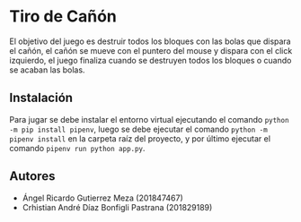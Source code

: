 # Tiro de Cañón

El objetivo del juego es destruir todos los bloques con las bolas que dispara el cañón,
el cañón se mueve con el puntero del mouse y dispara con el click izquierdo,
el juego finaliza cuando se destruyen todos los bloques o cuando se acaban las bolas.

## Instalación

Para jugar se debe instalar el entorno virtual ejecutando el comando `python -m pip install pipenv`,
luego se debe ejecutar el comando `python -m pipenv install` en la carpeta raíz del proyecto,
y por último ejecutar el comando `pipenv run python app.py`.

## Autores

- Ángel Ricardo Gutierrez Meza (201847467)
- Crhistian André Díaz Bonfigli Pastrana (201829189)
